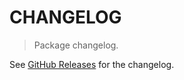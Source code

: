 # CHANGELOG

> Package changelog.

See [GitHub Releases](https://github.com/stdlib-js/stats-incr-count/releases) for the changelog.